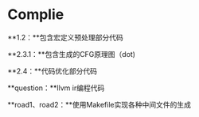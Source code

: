 # Complie

**1.2：**包含宏定义预处理部分代码

**2.3.1：**包含生成的CFG原理图（dot)

**2.4：**代码优化部分代码

**question：**llvm ir编程代码

**road1、road2：**使用Makefile实现各种中间文件的生成